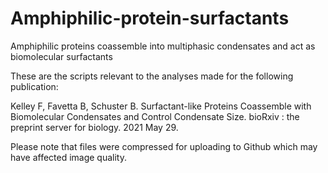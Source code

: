 # Amphiphilic-protein-surfactants
Amphiphilic proteins coassemble into multiphasic condensates and act as biomolecular surfactants

These are the scripts relevant to the analyses made for the following publication:

Kelley F, Favetta B, Schuster B. Surfactant-like Proteins Coassemble with Biomolecular
Condensates and Control Condensate Size. bioRxiv : the preprint server for biology. 2021 May 29.

Please note that files were compressed for uploading to Github which may have affected image quality.

